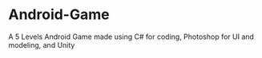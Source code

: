 # Android-Game
 A 5 Levels Android Game made using C# for coding, Photoshop for UI and modeling, and Unity
